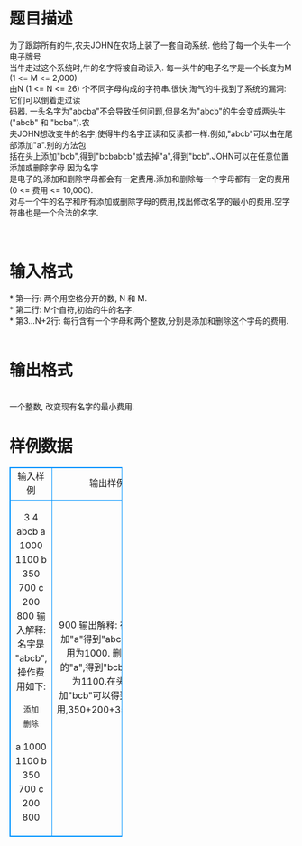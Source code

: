 # 

 
 # 题目描述 
<p>
为了跟踪所有的牛,农夫JOHN在农场上装了一套自动系统. 他给了每一个头牛一个电子牌号 <br>当牛走过这个系统时,牛的名字将被自动读入. 每一头牛的电子名字是一个长度为M (1 <= M <= 2,000) <br>由N (1 <= N <= 26) 个不同字母构成的字符串.很快,淘气的牛找到了系统的漏洞:它们可以倒着走过读 <br>码器. 一头名字为"abcba"不会导致任何问题,但是名为"abcb"的牛会变成两头牛("abcb" 和 "bcba").农 <br>夫JOHN想改变牛的名字,使得牛的名字正读和反读都一样.例如,"abcb"可以由在尾部添加"a".别的方法包 <br>括在头上添加"bcb",得到"bcbabcb"或去掉"a",得到"bcb".JOHN可以在任意位置添加或删除字母.因为名字 <br>是电子的,添加和删除字母都会有一定费用.添加和删除每一个字母都有一定的费用(0 <= 费用 <= 10,000). <br>对与一个牛的名字和所有添加或删除字母的费用,找出修改名字的最小的费用.空字符串也是一个合法的名字. <br><br><br></p> 

 
 # 输入格式 
<p>
* 第一行: 两个用空格分开的数, N 和 M. <br>* 第二行: M个自符,初始的牛的名字. <br>* 第3...N+2行: 每行含有一个字母和两个整数,分别是添加和删除这个字母的费用. <br><br></p> 

 
 # 输出格式 
<p>
<br>一个整数, 改变现有名字的最小费用. <br></p> 
# 样例数据
<style>
        table,table tr th, table tr td { border:1px solid #0094ff; }
        table { width: 200px; min-height: 25px; line-height: 25px; text-align: center; border-collapse: collapse;}   
    </style>
<table>
	<tr>
		<td>输入样例</td>
		<td>输出样例</td>
	</tr>
<tr><td>

3 4
abcb
a 1000 1100
b 350 700
c 200 800
输入解释:
名字是 "abcb", 操作费用如下:

    添加   删除
a  1000   1100
b   350    700
c   200    800

</td><td>

900
输出解释:
在尾部添加"a"得到"abcba"的费用为1000. 删除头上的"a",得到"bcb"的费用为1100.在头上添加"bcb"可以得到最小费用,350+200+350=900.
</td></tr></table>
